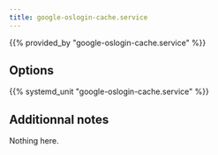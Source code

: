 ```yaml
---
title: google-oslogin-cache.service
---
```


{{% provided_by "google-oslogin-cache.service" %}}

## Options

{{% systemd_unit "google-oslogin-cache.service" %}}

## Additionnal notes

Nothing here.